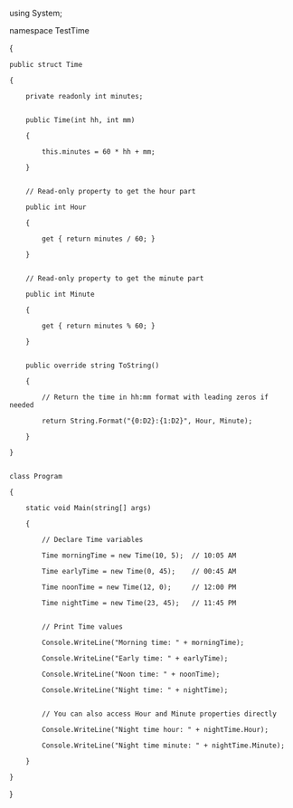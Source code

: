 using System;


namespace TestTime

{

    public struct Time

    {

        private readonly int minutes;


        public Time(int hh, int mm)

        {

            this.minutes = 60 * hh + mm;

        }


        // Read-only property to get the hour part

        public int Hour

        {

            get { return minutes / 60; }

        }


        // Read-only property to get the minute part

        public int Minute

        {

            get { return minutes % 60; }

        }


        public override string ToString()

        {

            // Return the time in hh:mm format with leading zeros if needed

            return String.Format("{0:D2}:{1:D2}", Hour, Minute);

        }

    }


    class Program

    {

        static void Main(string[] args)

        {

            // Declare Time variables

            Time morningTime = new Time(10, 5);  // 10:05 AM

            Time earlyTime = new Time(0, 45);    // 00:45 AM

            Time noonTime = new Time(12, 0);     // 12:00 PM

            Time nightTime = new Time(23, 45);   // 11:45 PM


            // Print Time values

            Console.WriteLine("Morning time: " + morningTime);

            Console.WriteLine("Early time: " + earlyTime);

            Console.WriteLine("Noon time: " + noonTime);

            Console.WriteLine("Night time: " + nightTime);


            // You can also access Hour and Minute properties directly

            Console.WriteLine("Night time hour: " + nightTime.Hour);

            Console.WriteLine("Night time minute: " + nightTime.Minute);

        }

    }

}
